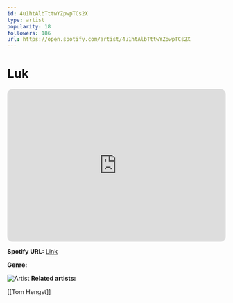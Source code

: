 ```yaml
---
id: 4u1htAlbTttwYZpwpTCs2X
type: artist
popularity: 18
followers: 186
url: https://open.spotify.com/artist/4u1htAlbTttwYZpwpTCs2X
---
```

# Luk

<iframe style="border-radius:12px" src="https://open.spotify.com/embed/artist/4u1htAlbTttwYZpwpTCs2X" width="100%" height="352" frameBorder="0" allowfullscreen="" allow="autoplay; clipboard-write; encrypted-media; fullscreen; picture-in-picture" loading="lazy"></iframe>

**Spotify URL:** [Link](https://open.spotify.com/artist/4u1htAlbTttwYZpwpTCs2X)

**Genre:** 

![Artist](https://i.scdn.co/image/ab67616d0000b273b40f3b1bdd92a7d5d94f1e28)
**Related artists:**

[[Tom Hengst]]
